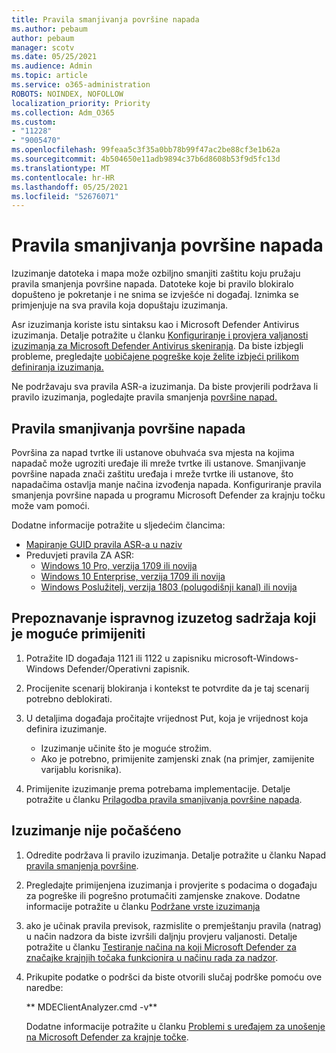 ```yaml
---
title: Pravila smanjivanja površine napada
ms.author: pebaum
author: pebaum
manager: scotv
ms.date: 05/25/2021
ms.audience: Admin
ms.topic: article
ms.service: o365-administration
ROBOTS: NOINDEX, NOFOLLOW
localization_priority: Priority
ms.collection: Adm_O365
ms.custom:
- "11228"
- "9005470"
ms.openlocfilehash: 99feaa5c3f35a0bb78b99f47ac2be88cf3e1b62a
ms.sourcegitcommit: 4b504650e11adb9894c37b6d8608b53f9d5fc13d
ms.translationtype: MT
ms.contentlocale: hr-HR
ms.lasthandoff: 05/25/2021
ms.locfileid: "52676071"
---
```

# <a name="attack-surface-reduction-rules"></a>Pravila smanjivanja površine napada

Izuzimanje datoteka i mapa može ozbiljno smanjiti zaštitu koju pružaju pravila smanjenja površine napada. Datoteke koje bi pravilo blokiralo dopušteno je pokretanje i ne snima se izvješće ni događaj. Iznimka se primjenjuje na sva pravila koja dopuštaju izuzimanja.

Asr izuzimanja koriste istu sintaksu kao i Microsoft Defender Antivirus izuzimanja. Detalje potražite u članku [Konfiguriranje i provjera valjanosti izuzimanja za Microsoft Defender Antivirus skeniranja](/microsoft-365/security/defender-endpoint/configure-exclusions-microsoft-defender-antivirus). Da biste izbjegli probleme, pregledajte [uobičajene pogreške koje želite izbjeći prilikom definiranja izuzimanja.](/microsoft-365/security/defender-endpoint/common-exclusion-mistakes-microsoft-defender-antivirus)

Ne podržavaju sva pravila ASR-a izuzimanja. Da biste provjerili podržava li pravilo izuzimanja, pogledajte pravila smanjenja [površine napad.](/microsoft-365/security/defender-endpoint/attack-surface-reduction#attack-surface-reduction-rules)

## <a name="attack-surface-reduction-rules"></a>Pravila smanjivanja površine napada

Površina za napad tvrtke ili ustanove obuhvaća sva mjesta na kojima napadač može ugroziti uređaje ili mreže tvrtke ili ustanove. Smanjivanje površine napada znači zaštitu uređaja i mreže tvrtke ili ustanove, što napadačima ostavlja manje načina izvođenja napada. Konfiguriranje pravila smanjenja površine napada u programu Microsoft Defender za krajnju točku može vam pomoći.

Dodatne informacije potražite u sljedećim člancima:

- [Mapiranje GUID pravila ASR-a u naziv](/microsoft-365/security/defender-endpoint/attack-surface-reduction#attack-surface-reduction-rules)
- Preduvjeti pravila ZA ASR:
    - [Windows 10 Pro, verzija 1709 ili novija](/windows/whats-new/whats-new-windows-10-version-1709)
    - [Windows 10 Enterprise, verzija 1709 ili novija](/windows/whats-new/whats-new-windows-10-version-1709)
    - [Windows Poslužitelj, verzija 1803 (polugodišnji kanal) ili novija](/windows-server/get-started/whats-new-in-windows-server-1803)

## <a name="identify-the-correct-exclusion-to-apply"></a>Prepoznavanje ispravnog izuzetog sadržaja koji je moguće primijeniti

1. Potražite ID događaja 1121 ili 1122 u zapisniku microsoft-Windows-Windows Defender/Operativni zapisnik.

1. Procijenite scenarij blokiranja i kontekst te potvrdite da je taj scenarij potrebno deblokirati.

1. U detaljima događaja pročitajte vrijednost Put, koja je vrijednost koja definira izuzimanje.
    - Izuzimanje učinite što je moguće strožim.
    - Ako je potrebno, primijenite zamjenski znak (na primjer, zamijenite varijablu korisnika).

1. Primijenite izuzimanje prema potrebama implementacije. Detalje potražite u članku [Prilagodba pravila smanjivanja površine napada](/microsoft-365/security/defender-endpoint/customize-attack-surface-reduction).

## <a name="exclusion-is-not-honored"></a>Izuzimanje nije počašćeno

1. Odredite podržava li pravilo izuzimanja. Detalje potražite u članku Napad [pravila smanjenja površine](/microsoft-365/security/defender-endpoint/attack-surface-reduction#attack-surface-reduction-rules).

1. Pregledajte primijenjena izuzimanja i provjerite s podacima o događaju za pogreške ili pogrešno protumačiti zamjenske znakove. Dodatne informacije potražite u članku [Podržane vrste izuzimanja](/microsoft-365/security/defender-endpoint/mac-exclusions#supported-exclusion-types)

1. ako je učinak pravila previsok, razmislite o premještanju pravila (natrag) u način nadzora da biste izvršili daljnju provjeru valjanosti. Detalje potražite u članku [Testiranje načina na koji Microsoft Defender za značajke krajnjih točaka funkcionira u načinu rada za nadzor](/microsoft-365/security/defender-endpoint/audit-windows-defender).

1. Prikupite podatke o podršci da biste otvorili slučaj podrške pomoću ove naredbe:
    
   ** MDEClientAnalyzer.cmd -v**

    Dodatne informacije potražite u članku [Problemi s uređajem za unošenje na Microsoft Defender za krajnje točke](issues-with-onboarding-machines.md).
